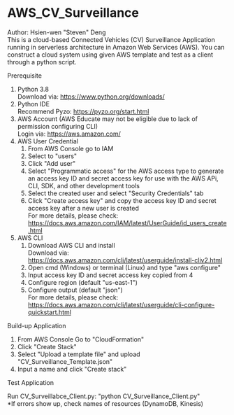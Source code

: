 # AWS_CV_Surveillance
Author: Hsien-wen "Steven" Deng\
This is a cloud-based Connected Vehicles (CV) Surveillance Application running in serverless architecture in Amazon Web Services (AWS). You can construct a cloud system using given AWS template and test as a client through a python script.

Prerequisite
1. Python 3.8\
   Download via: https://www.python.org/downloads/
2. Python IDE\
   Recommend Pyzo: https://pyzo.org/start.html
3. AWS Account (AWS Educate may not be eligible due to lack of permission configuring CLI)\
   Login via: https://aws.amazon.com/
4. AWS User Credential 
   1) From AWS Console go to IAM
   2) Select to "users"
   3) Click "Add user"
   4) Select "Programmatic access" for the AWS access type to generate an access key ID and secret access key for use with the AWS APi, CLI, SDK, and other development tools
   5) Select the created user and select "Security Credentials" tab
   6) Click "Create access key" and copy the access key ID and secret access key after a new user is created\
For more details, please check: https://docs.aws.amazon.com/IAM/latest/UserGuide/id_users_create.html
5. AWS CLI
   1) Download AWS CLI and install\
Download via: https://docs.aws.amazon.com/cli/latest/userguide/install-cliv2.html 
   2) Open cmd (Windows) or terminal (Linux) and type "aws configure"
   3) Input access key ID and secret access key copied from 4
   4) Configure region (default "us-east-1")
   5) Configure output (default "json")\
For more details, please check: https://docs.aws.amazon.com/cli/latest/userguide/cli-configure-quickstart.html
   
Build-up Application 
1. From AWS Console Go to "CloudFormation"
2. Click "Create Stack"
3. Select "Upload a template file" and upload "CV_Surveillance_Template.json"
4. Input a name and click "Create stack"

Test Application

Run CV_Surveillabce_Client.py: "python CV_Surveillance_Client.py"\
*If errors show up, check names of resources (DynamoDB, Kinesis)
